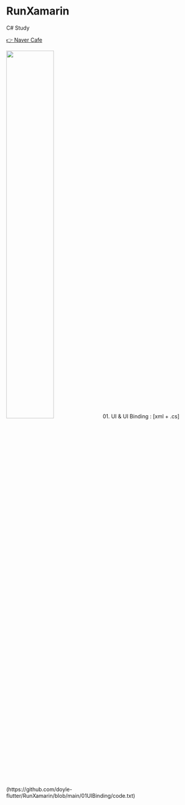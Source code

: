 # RunXamarin
C# Study

[👉  Naver Cafe](https://cafe.naver.com/flutterjames/347)

<img width="50%" src="https://user-images.githubusercontent.com/56661529/126025304-4f9295f5-67d7-4665-9836-a444caeadded.png" />
01. UI & UI Binding : [xml + .cs](https://github.com/doyle-flutter/RunXamarin/blob/main/01UIBinding/code.txt)
